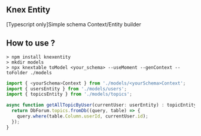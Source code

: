 Knex Entity
----
[Typescript only]Simple schema Context/Entity builder

## How to use ?
```
> npm install knexentity
> mkdir models
> npx knextable toModel <your_schema> --useMoment --genContext --toFolder ./models
```

```ts
import { <yourSchema>Context } from './models/<yourSchema>Context';
import { usersEntity } from './models/users';
import { topicsEntity } from './models/topics';

async function getAllTopicByUser(currentUser: userEntity) : topicEntity[] {
  return DbForum.topics.fromDb((query, table) => {
    query.where(table.Column.userId, currentUser.id);
  });
}
```

